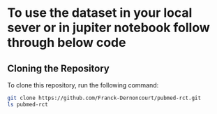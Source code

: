 # To use the dataset in your local sever or in jupiter notebook follow through below code
## Cloning the Repository

To clone this repository, run the following command:

```bash
git clone https://github.com/Franck-Dernoncourt/pubmed-rct.git
ls pubmed-rct
```
